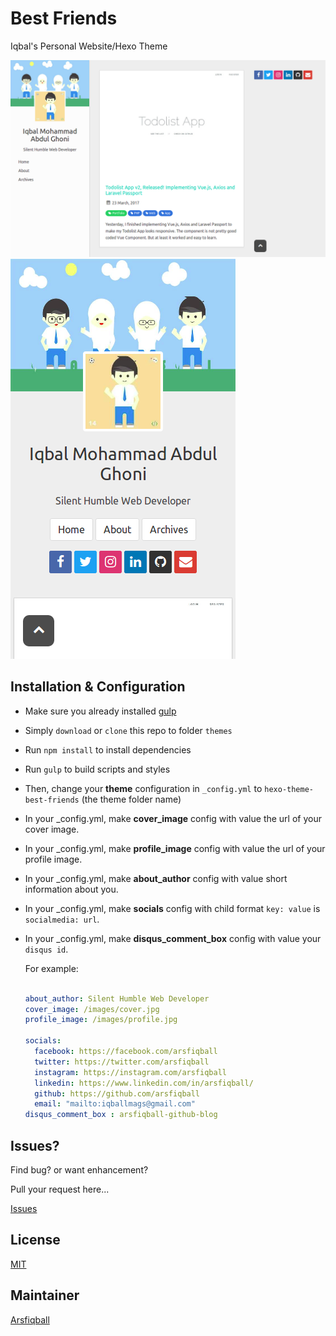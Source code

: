 # Best Friends
Iqbal's Personal Website/Hexo Theme

![Desktop](/screenshots/desktop.png)
![Mobile](/screenshots/mobile.png)

## Installation & Configuration
* Make sure you already installed [gulp](https://gulpjs.com/)
* Simply ``download`` or ``clone`` this repo to folder ``themes``
* Run ``npm install`` to install dependencies
* Run ``gulp`` to build scripts and styles
* Then, change your **theme** configuration in ``_config.yml`` to ``hexo-theme-best-friends`` (the theme folder name)
* In your _config.yml, make **cover_image** config with value the url of your cover image.
* In your _config.yml, make **profile_image** config with value the url of your profile image.
* In your _config.yml, make **about_author** config with value short information about you.
* In your _config.yml, make **socials** config with child format ``key: value`` is ``socialmedia: url``.
* In your _config.yml, make **disqus_comment_box** config with value your ``disqus id``.
  
  For example:
  
  ```yml
  
  about_author: Silent Humble Web Developer
  cover_image: /images/cover.jpg
  profile_image: /images/profile.jpg

  socials:
    facebook: https://facebook.com/arsfiqball
    twitter: https://twitter.com/arsfiqball
    instagram: https://instagram.com/arsfiqball
    linkedin: https://www.linkedin.com/in/arsfiqball/
    github: https://github.com/arsfiqball
    email: "mailto:iqballmags@gmail.com"
  disqus_comment_box : arsfiqball-github-blog
  
  ```

## Issues?
Find bug? or want enhancement?

Pull your request here...

[Issues](https://github.com/Arsfiqball/hexo-theme-best-friends/issues)

## License
[MIT](/LICENSE)

## Maintainer
[Arsfiqball](http://www.arsfiqball.com)
